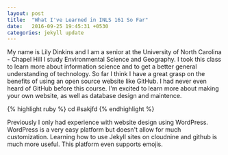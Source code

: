 ```yaml
---
layout: post
title:  "What I've Learned in INLS 161 So Far"
date:   2016-09-25 19:45:31 +0530
categories: jekyll update
---
```


My name is Lily Dinkins and I am a senior at the University of North Carolina - Chapel Hill
I study Environmental Science and Geography.
I took this class to learn more about information science and
to get a better general understanding of technology. 
So far I think I have a great grasp on the benefits of using an open source website like GitHub. 
I had never even heard of GitHub before this course. 
I'm excited to learn more about making your own website, as well as database design and maintence.


{% highlight ruby %}
cd #sakjfd
{% endhighlight %} 

Previously I only had experience with website design using WordPress. 
WordPress is a very easy platform but doesn't allow for much customization. 
Learning how to use Jekyll sites on cloudnine and github is much more useful. 
This platform even supports emojis. 
